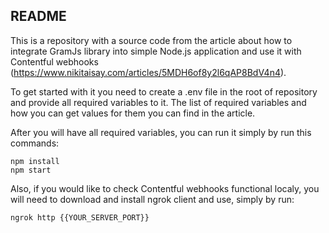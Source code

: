 ## README
This is a repository with a source code from the article about how to integrate GramJs library into simple 
Node.js application and use it with Contentful webhooks (https://www.nikitaisay.com/articles/5MDH6of8y2l6qAP8BdV4n4).

To get started with it you need to create a .env file in the root of repository and provide
all required variables to it. The list of required variables and how you can get values for them
you can find in the article.

After you will have all required variables, you can run it simply by run this commands:
```
npm install
npm start
```
Also, if you would like to check Contentful webhooks functional localy, you will need to download
and install ngrok client and use, simply by run:
```
ngrok http {{YOUR_SERVER_PORT}}
```
